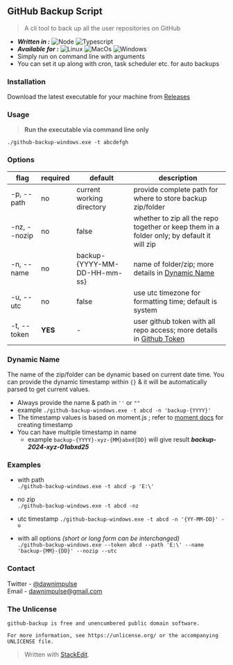 
## GitHub Backup Script

> A cli tool to back up all the user repositories on GitHub
>
* ***Written in :*** ![Node](https://img.shields.io/badge/Node.js-43853D?style=for-the-badge&logo=node.js&logoColor=white&style=flat) ![Typescript](https://img.shields.io/badge/TypeScript-007ACC?style=for-the-badge&logo=typescript&logoColor=white&style=flat)
* ***Available for :*** ![Linux](https://img.shields.io/badge/Linux-FCC624?style=flat&logo=linux&logoColor=black)  ![MacOs](https://img.shields.io/badge/mac%20os-000000?style=for-the-badge&logo=apple&logoColor=white&style=flat)  ![Windows](https://img.shields.io/badge/Windows-0078D6?style=for-the-badge&logo=windows&logoColor=white&style=flat)
* Simply run on command line with arguments
* You can set it up along with cron, task scheduler etc. for auto backups

### Installation
Download the latest executable for your machine from [Releases](https://github.com/DawnImpulse/github-backup/releases)

### Usage
> **Run the executable via command line only**

```  
./github-backup-windows.exe -t abcdefgh  
```  

### Options

| flag         | required | default                      | description                                                                                                                                                                                 |    
|--------------|----------|------------------------------|---------------------------------------------------------------------------------------------------------------------------------------------------------------------------------------------|    
| -p, --path   | no       | current working directory    | provide complete path for where to store backup zip/folder                                                                                                                                  |    
| -nz, --nozip | no       | false                        | whether to zip all the repo together or keep them in a folder only; by default it will zip                                                                                                  |    
| -n, --name   | no       | backup-{YYYY-MM-DD-HH-mm-ss} | name of folder/zip; more details in [Dynamic Name](#dynamic-name)                                                                                                                           |  
| -u, --utc    | no       | false                        | use utc timezone for formatting time; default is system                                                                                                                                     |
| -t, --token  | **YES**  | -                            | user github token with all repo access; more details in [Github Token](https://docs.github.com/en/authentication/keeping-your-account-and-data-secure/managing-your-personal-access-tokens) |  

### Dynamic Name

The name of the zip/folder can be dynamic based on current date time. You can provide the dynamic timestamp within `{}` & it will be automatically parsed to get current values.

* Always provide the name & path in `''` or `""`
* example  `./github-backup-windows.exe -t abcd -n 'backup-{YYYY}'`
* The timestamp values is based on moment.js ; refer to [moment docs](https://momentjs.com/docs/#/parsing/string-format/) for creating timestamp
* You can have multiple timestamp in name
  * example `backup-{YYYY}-xyz-{MM}abxd{DD}` will give result ***backup-2024-xyz-01abxd25***

### Examples

* with path  
  `./github-backup-windows.exe -t abcd -p 'E:\'`

* no zip  
  `./github-backup-windows.exe -t abcd -nz`

* utc timestamp
  `./github-backup-windows.exe -t abcd -n '{YY-MM-DD}' -u`

* with all options *(short or long form can be interchanged)*  
  `./github-backup-windows.exe --token abcd --path 'E:\' --name 'backup-{MM}-{DD}' --nozip --utc`

### Contact
Twitter - [@dawnimpulse](https://twitter.com/dawnimpulse)  
Email - [dawnimpulse@gmail.com](mailto://dawnimpulse@gmail.com)


### The Unlicense
~~~~
github-backup is free and unencumbered public domain software. 

For more information, see https://unlicense.org/ or the accompanying UNLICENSE file. 
~~~~


> Written with [StackEdit](https://stackedit.io/).